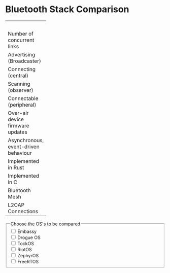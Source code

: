# Bluetooth Stack Comparison

<table style="width: 100%;">
<colgroup>
    <col span = "1">
    <col id="em_tab" span="1" style=visibility:collapse>
    <col id="dr_tab" span="1" style=visibility:collapse>
    <col id="to_tab" span="1" style=visibility:collapse>
    <col id="ri_tab" span="1" style=visibility:collapse>
    <col id="ze_tab" span="1" style=visibility:collapse>
    <col id="fr_tab" span="1" style=visibility:collapse>
  </colgroup>
<tr>
<th></th>
<th>Embassy</th>
<th>Drogue OS</th>
<th>TockOS</th>
<th>RiotOS</th>
<th>ZephyrOS</th>
<th>FreeRTOS</th>
</tr>
<tr>
<td>Number of concurrent links</td>
<td>20</td>
<td>20</td>
<td>-</td>
<td>32 (NimBLE)</td>
<td>unlimited</td>
<td>20-32</td>
</tr>
<tr>
<td>Advertising (Broadcaster)</td>
<td>SoftDevice</td>
<td>SoftDevice</td>
<td>TockOS Stack</td>
<td>NimBLE/ Skald</td>
<td>Zephyr Stack</td>
<td>SoftDevice/ NimBLE</td>
</tr>
<tr>
<td>Connecting (central)</td>
<td>SoftDevice</td>
<td>SoftDevice</td>
<td>-</td>
<td>NimBLE</td>
<td>Zephyr Stack</td>
<td>SoftDevice/ NimBLE</td>
</tr>
<tr>
<td>Scanning (observer)</td>
<td>SoftDevice</td>
<td>SoftDevice</td>
<td>TockOS Stack</td>
<td>NimBLE</td>
<td>Zephyr Stack</td>
<td>SoftDevice/ NimBLE</td>
</tr>
<tr>
<td>Connectable (peripheral)</td>
<td>SoftDevice</td>
<td>SoftDevice</td>
<td>-</td>
<td>NimBLE</td>
<td>Zephyr Stack</td>
<td>SoftDevice/ NimBLE</td>
</tr>
<tr>
<td>Over-air device firmware updates</td>
<td>SoftDevice</td>
<td>SoftDevice</td>
<td>-</td>
<td>-</td>
<td>-</td>
<td>-</td>
</tr>
<tr>
<td>Asynchronous, event-driven behaviour</td>
<td>SoftDevice</td>
<td>SoftDevice</td>
<td>-</td>
<td>-</td>
<td>-</td>
<td>-</td>
</tr>
<tr>
<td>Implemented in Rust</td>
<td>-</td>
<td>-</td>
<td>TockOS Stack</td>
<td>-</td>
<td>-</td>
<td>-</td>
</tr>
<tr>
<td>Implemented in C</td>
<td>SoftDevice</td>
<td>SoftDevice</td>
<td>-</td>
<td>NimBLE</td>
<td>Zephyr Stack</td>
<td>SoftDevice/ NimBLE</td>
</tr>
<tr>
<td>Bluetooth Mesh</td>
<td>(SoftDevice)</td>
<td>(SoftDevice)</td>
<td>-</td>
<td>NimBLE</td>
<td>Zephyr Stack</td>
<td>NimBLE</td>
</tr>
<tr>
<td>L2CAP Connections</td>
<td>SoftDevice</td>
<td>SoftDevice</td>
<td>-</td>
<td>NimBLE</td>
<td>Zephyr Stack</td>
<td>SoftDevice/ NimBLE</td>
</tr>
</table>

<fieldset id="Checkboxes">
  <legend>Choose the OS's to be compared </legend>
  <div>
    <input type="checkbox" id="embassy" name="interest" value="embassy"/>
    <label for="embassy">Embassy</label>
  </div>
  <div>
    <input type="checkbox" id="drogue" name="interest" value="drogue" />
    <label for="drogue">Drogue OS</label>
  </div>
  <div>
    <input type="checkbox" id="tockos" name="interest" value="tockos"/>
    <label for="tockos">TockOS</label>
  </div>
  <div>
    <input type="checkbox" id="riotos" name="interest" value="riotos" />
    <label for="riotos">RiotOS</label>
  </div>
  <div>
    <input type="checkbox" id="zephyros" name="interest" value="zephyros"/>
    <label for="zephyros">ZephyrOS</label>
  </div>
  <div>
    <input type="checkbox" id="freertos" name="interest" value="freertos" />
    <label for="freertos">FreeRTOS</label>
  </div>
</fieldset>

<script>
    const embassy = document.querySelector('#embassy');
    embassy.addEventListener("change", updateDisplay);
    const drogue = document.querySelector('#drogue');
    drogue.addEventListener("change", updateDisplay);
    const tockos = document.querySelector('#tockos');
    tockos.addEventListener("change", updateDisplay);
    const riotos = document.querySelector('#riotos');
    riotos.addEventListener("change", updateDisplay);
    const zephyros = document.querySelector('#zephyros');
    zephyros.addEventListener("change", updateDisplay);
    const freertos = document.querySelector('#freertos');
    freertos.addEventListener("change", updateDisplay);

    function updateDisplay() {
        var em_link = document.getElementById('em_tab');
        if (!embassy.checked) {
            em_link.style.visibility = 'collapse';
        } else {
            em_link.style.visibility = 'visible';
        }

        var dr_link = document.getElementById('dr_tab');
        if (!drogue.checked) {
            dr_link.style.visibility = 'collapse';
        } else {
            dr_link.style.visibility = 'visible';
        }

        var to_link = document.getElementById('to_tab');
        if (!tockos.checked) {
            to_link.style.visibility = 'collapse';
        } else {
            to_link.style.visibility = 'visible';
        }

        var ri_link = document.getElementById('ri_tab');
        if (!riotos.checked) {
            ri_link.style.visibility = 'collapse';
        } else {
            ri_link.style.visibility = 'visible';
        }

        var ze_link = document.getElementById('ze_tab');
        if (!zephyros.checked) {
            ze_link.style.visibility = 'collapse';
        } else {
            ze_link.style.visibility = 'visible';
        }

        var fr_link = document.getElementById('fr_tab');
        if (!freertos.checked) {
            fr_link.style.visibility = 'collapse';
        } else {
            fr_link.style.visibility = 'visible';
        }
    }
</script>    